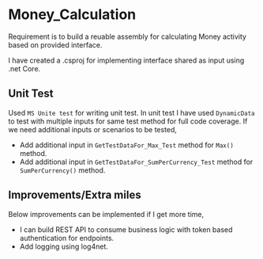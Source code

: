 # Money_Calculation

Requirement is to build a reuable assembly for calculating Money activity based on provided interface.

I have created a .csproj for implementing interface shared as input using .net Core.

## Unit Test
Used `MS Unite test` for writing unit test. In unit test I have used `DynamicData` to test with multiple inputs for same test method for full code coverage. 
If we need additional inputs or scenarios to be tested,
 - Add additional input in `GetTestDataFor_Max_Test` method for `Max()` method.
 - Add additional input in `GetTestDataFor_SumPerCurrency_Test` method for `SumPerCurrency()` method.


## Improvements/Extra miles
Below improvements can be implemented if I get more time,
 - I can build REST API to consume business logic with token based authentication for endpoints.
 - Add logging using log4net.
